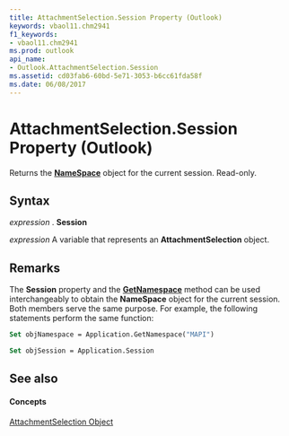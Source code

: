 ```yaml
---
title: AttachmentSelection.Session Property (Outlook)
keywords: vbaol11.chm2941
f1_keywords:
- vbaol11.chm2941
ms.prod: outlook
api_name:
- Outlook.AttachmentSelection.Session
ms.assetid: cd03fab6-60bd-5e71-3053-b6cc61fda58f
ms.date: 06/08/2017
---
```



# AttachmentSelection.Session Property (Outlook)

Returns the  **[NameSpace](Outlook.NameSpace.md)** object for the current session. Read-only.


## Syntax

 _expression_ . **Session**

 _expression_ A variable that represents an **AttachmentSelection** object.


## Remarks

The  **Session** property and the **[GetNamespace](Outlook.Application.GetNamespace.md)** method can be used interchangeably to obtain the **NameSpace** object for the current session. Both members serve the same purpose. For example, the following statements perform the same function:


```vb
Set objNamespace = Application.GetNamespace("MAPI") 
```


```vb
Set objSession = Application.Session
```


## See also


#### Concepts


[AttachmentSelection Object](Outlook.AttachmentSelection.md)

